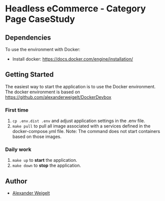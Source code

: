 # Headless eCommerce - Category Page CaseStudy



## Dependencies

To use the environment with Docker:
-   Install docker: https://docs.docker.com/engine/installation/

## Getting Started

The easiest way to start the application is to use the Docker environment. 
The docker environment is based on https://github.com/alexanderweigelt/DockerDevbox

### First time

1. `cp .env.dist .env` and adjust application settings in the .env file.
2. `make pull` to pull all image associated with a services defined in the docker-compose.yml file. 
Note: The command does not start containers based on those images.

### Daily work

1. `make up` to **start** the application.
2. `make down` to **stop** the application.

## Author

* [Alexander Weigelt](mailto:webdesign@alexander-weigelt.de)
